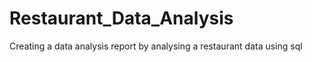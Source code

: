 # Restaurant_Data_Analysis
Creating a data analysis report by analysing a restaurant data using sql
